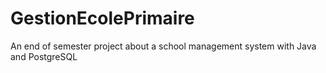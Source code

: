 # GestionEcolePrimaire
An end of semester project about a school management system with Java and PostgreSQL
